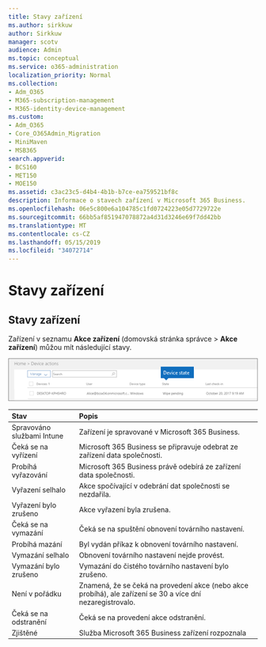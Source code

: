 ```yaml
---
title: Stavy zařízení
ms.author: sirkkuw
author: Sirkkuw
manager: scotv
audience: Admin
ms.topic: conceptual
ms.service: o365-administration
localization_priority: Normal
ms.collection:
- Adm_O365
- M365-subscription-management
- M365-identity-device-management
ms.custom:
- Adm_O365
- Core_O365Admin_Migration
- MiniMaven
- MSB365
search.appverid:
- BCS160
- MET150
- MOE150
ms.assetid: c3ac23c5-d4b4-4b1b-b7ce-ea759521bf8c
description: Informace o stavech zařízení v Microsoft 365 Business.
ms.openlocfilehash: 06e5c800e6a104785c1fd0724223e05d7729722e
ms.sourcegitcommit: 66bb5af851947078872a4d31d3246e69f7dd42bb
ms.translationtype: MT
ms.contentlocale: cs-CZ
ms.lasthandoff: 05/15/2019
ms.locfileid: "34072714"
---
```

# <a name="device-states"></a>Stavy zařízení

## <a name="device-states"></a>Stavy zařízení

Zařízení v seznamu **Akce zařízení** (domovská stránka správce \> **Akce zařízení**) můžou mít následující stavy.
  
![In the Device actions list, you can see the Devices states.](media/a621c47e-45d9-4e1a-beb9-c03254d40c1d.png)
  
|**Stav**|**Popis**|
|:-----|:-----|
|Spravováno službami Intune  <br/> |Zařízení je spravované v Microsoft 365 Business.  <br/> |
|Čeká se na vyřízení  <br/> |Microsoft 365 Business se připravuje odebrat ze zařízení data společnosti.  <br/> |
|Probíhá vyřazování  <br/> |Microsoft 365 Business právě odebírá ze zařízení data společnosti.  <br/> |
|Vyřazení selhalo  <br/> | Akce spočívající v odebrání dat společnosti se nezdařila.  <br/> |
|Vyřazení bylo zrušeno  <br/> |Akce vyřazení byla zrušena.  <br/> |
|Čeká se na vymazání  <br/> |Čeká se na spuštění obnovení továrního nastavení.  <br/> |
|Probíhá mazání  <br/> |Byl vydán příkaz k obnovení továrního nastavení.  <br/> |
|Vymazání selhalo  <br/> |Obnovení továrního nastavení nejde provést.  <br/> |
|Vymazání bylo zrušeno  <br/> |Vymazání do čistého továrního nastavení bylo zrušeno.  <br/> |
|Není v pořádku  <br/> |Znamená, že se čeká na provedení akce (nebo akce probíhá), ale zařízení se 30 a více dní nezaregistrovalo.  <br/> |
|Čeká se na odstranění  <br/> |Čeká se na provedení akce odstranění.  <br/> |
|Zjištěné  <br/> |Služba Microsoft 365 Business zařízení rozpoznala  <br/> |
   
